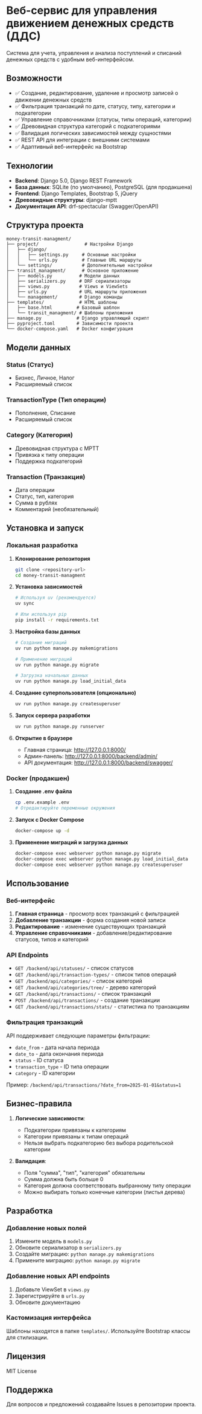 # Веб-сервис для управления движением денежных средств (ДДС)

Система для учета, управления и анализа поступлений и списаний денежных средств с удобным веб-интерфейсом.

## Возможности

- ✅ Создание, редактирование, удаление и просмотр записей о движении денежных средств
- ✅ Фильтрация транзакций по дате, статусу, типу, категории и подкатегории
- ✅ Управление справочниками (статусы, типы операций, категории)
- ✅ Древовидная структура категорий с подкатегориями
- ✅ Валидация логических зависимостей между сущностями
- ✅ REST API для интеграции с внешними системами
- ✅ Адаптивный веб-интерфейс на Bootstrap

## Технологии

- **Backend**: Django 5.0, Django REST Framework
- **База данных**: SQLite (по умолчанию), PostgreSQL (для продакшена)
- **Frontend**: Django Templates, Bootstrap 5, jQuery
- **Древовидные структуры**: django-mptt
- **Документация API**: drf-spectacular (Swagger/OpenAPI)

## Структура проекта

```
money-transit-managment/
├── project/                 # Настройки Django
│   ├── django/
│   │   ├── settings.py     # Основные настройки
│   │   └── urls.py         # Главные URL маршруты
│   └── settings/           # Дополнительные настройки
├── transit_managment/      # Основное приложение
│   ├── models.py          # Модели данных
│   ├── serializers.py     # DRF сериализаторы
│   ├── views.py           # Views и ViewSets
│   ├── urls.py            # URL маршруты приложения
│   └── management/        # Django команды
├── templates/             # HTML шаблоны
│   ├── base.html         # Базовый шаблон
│   └── transit_managment/ # Шаблоны приложения
├── manage.py             # Django управляющий скрипт
├── pyproject.toml        # Зависимости проекта
└── docker-compose.yaml   # Docker конфигурация
```

## Модели данных

### Status (Статус)
- Бизнес, Личное, Налог
- Расширяемый список

### TransactionType (Тип операции)
- Пополнение, Списание
- Расширяемый список

### Category (Категория)
- Древовидная структура с MPTT
- Привязка к типу операции
- Поддержка подкатегорий

### Transaction (Транзакция)
- Дата операции
- Статус, тип, категория
- Сумма в рублях
- Комментарий (необязательный)

## Установка и запуск

### Локальная разработка

1. **Клонирование репозитория**
   ```bash
   git clone <repository-url>
   cd money-transit-managment
   ```

2. **Установка зависимостей**
   ```bash
   # Используя uv (рекомендуется)
   uv sync
   
   # Или используя pip
   pip install -r requirements.txt
   ```

3. **Настройка базы данных**
   ```bash
   # Создание миграций
   uv run python manage.py makemigrations
   
   # Применение миграций
   uv run python manage.py migrate
   
   # Загрузка начальных данных
   uv run python manage.py load_initial_data
   ```

4. **Создание суперпользователя (опционально)**
   ```bash
   uv run python manage.py createsuperuser
   ```

5. **Запуск сервера разработки**
   ```bash
   uv run python manage.py runserver
   ```

6. **Открытие в браузере**
   - Главная страница: http://127.0.0.1:8000/
   - Админ-панель: http://127.0.0.1:8000/backend/admin/
   - API документация: http://127.0.0.1:8000/backend/swagger/

### Docker (продакшен)

1. **Создание .env файла**
   ```bash
   cp .env.example .env
   # Отредактируйте переменные окружения
   ```

2. **Запуск с Docker Compose**
   ```bash
   docker-compose up -d
   ```

3. **Применение миграций и загрузка данных**
   ```bash
   docker-compose exec webserver python manage.py migrate
   docker-compose exec webserver python manage.py load_initial_data
   docker-compose exec webserver python manage.py createsuperuser
   ```

## Использование

### Веб-интерфейс

1. **Главная страница** - просмотр всех транзакций с фильтрацией
2. **Добавление транзакции** - форма создания новой записи
3. **Редактирование** - изменение существующих транзакций
4. **Управление справочниками** - добавление/редактирование статусов, типов и категорий

### API Endpoints

- `GET /backend/api/statuses/` - список статусов
- `GET /backend/api/transaction-types/` - список типов операций
- `GET /backend/api/categories/` - список категорий
- `GET /backend/api/categories/tree/` - дерево категорий
- `GET /backend/api/transactions/` - список транзакций
- `POST /backend/api/transactions/` - создание транзакции
- `GET /backend/api/transactions/stats/` - статистика по транзакциям

### Фильтрация транзакций

API поддерживает следующие параметры фильтрации:
- `date_from` - дата начала периода
- `date_to` - дата окончания периода
- `status` - ID статуса
- `transaction_type` - ID типа операции
- `category` - ID категории

Пример: `/backend/api/transactions/?date_from=2025-01-01&status=1`

## Бизнес-правила

1. **Логические зависимости**:
   - Подкатегории привязаны к категориям
   - Категории привязаны к типам операций
   - Нельзя выбрать подкатегорию без выбора родительской категории

2. **Валидация**:
   - Поля "сумма", "тип", "категория" обязательны
   - Сумма должна быть больше 0
   - Категория должна соответствовать выбранному типу операции
   - Можно выбирать только конечные категории (листья дерева)

## Разработка

### Добавление новых полей

1. Измените модель в `models.py`
2. Обновите сериализатор в `serializers.py`
3. Создайте миграцию: `python manage.py makemigrations`
4. Примените миграцию: `python manage.py migrate`

### Добавление новых API endpoints

1. Добавьте ViewSet в `views.py`
2. Зарегистрируйте в `urls.py`
3. Обновите документацию

### Кастомизация интерфейса

Шаблоны находятся в папке `templates/`. Используйте Bootstrap классы для стилизации.

## Лицензия

MIT License

## Поддержка

Для вопросов и предложений создавайте Issues в репозитории проекта.
